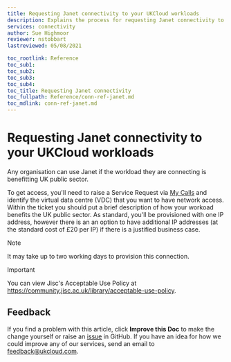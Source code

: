 ```yaml
---
title: Requesting Janet connectivity to your UKCloud workloads
description: Explains the process for requesting Janet connectivity to your existing VDC
services: connectivity
author: Sue Highmoor
reviewer: nstobbart
lastreviewed: 05/08/2021

toc_rootlink: Reference
toc_sub1: 
toc_sub2:
toc_sub3:
toc_sub4:
toc_title: Requesting Janet connectivity
toc_fullpath: Reference/conn-ref-janet.md
toc_mdlink: conn-ref-janet.md
---
```


# Requesting Janet connectivity to your UKCloud workloads

Any organisation can use Janet if the workload they are connecting is benefitting UK public sector.

To get access, you'll need to raise a Service Request via [My Calls](https://portal.skyscapecloud.com/support/ivanti) and identify the virtual data centre (VDC) that you want to have network access. Within the ticket you should put a brief description of how your workoad benefits the UK public sector. As standard, you'll be provisioned with one IP address, however there is an an option to have additional IP addresses (at the standard cost of £20 per IP) if there is a justified business case.

> [!NOTE]
> It may take up to two working days to provision this connection.

> [!IMPORTANT]
> You can view Jisc's Acceptable Use Policy at <https://community.jisc.ac.uk/library/acceptable-use-policy>.

## Feedback

If you find a problem with this article, click **Improve this Doc** to make the change yourself or raise an [issue](https://github.com/UKCloud/documentation/issues) in GitHub. If you have an idea for how we could improve any of our services, send an email to <feedback@ukcloud.com>.
